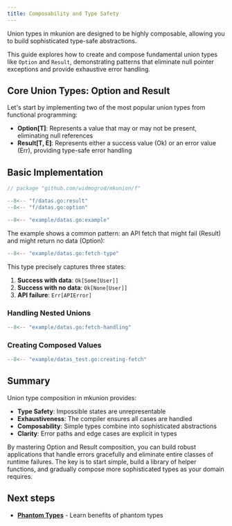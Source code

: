 ```yaml
---
title: Composability and Type Safety
---
```


Union types in mkunion are designed to be highly composable, allowing you to build sophisticated type-safe abstractions. 

This guide explores how to create and compose fundamental union types like `Option` and `Result`, demonstrating patterns that eliminate null pointer exceptions and provide exhaustive error handling.

## Core Union Types: Option and Result

Let's start by implementing two of the most popular union types from functional programming:

- **Option[T]**: Represents a value that may or may not be present, eliminating null references
- **Result[T, E]**: Represents either a success value (Ok) or an error value (Err), providing type-safe error handling

## Basic Implementation

```go title="f/datas.go"
// package "github.com/widmogrod/mkunion/f"

--8<-- "f/datas.go:result"
--8<-- "f/datas.go:option"
```

```go title="example/datas.go"
--8<-- "example/datas.go:example"
```

The example shows a common pattern: an API fetch that might fail (Result) and might return no data (Option):

```go title="example/datas.go"
--8<-- "example/datas.go:fetch-type"
```

This type precisely captures three states:

1. **Success with data**: `Ok[Some[User]]`
2. **Success with no data**: `Ok[None[User]]`
3. **API failure**: `Err[APIError]`

### Handling Nested Unions

```go title="example/datas.go"
--8<-- "example/datas.go:fetch-handling"
```

### Creating Composed Values

```go title="example/datas_test.go"
--8<-- "example/datas_test.go:creating-fetch"
```

## Summary

Union type composition in mkunion provides:

- **Type Safety**: Impossible states are unrepresentable
- **Exhaustiveness**: The compiler ensures all cases are handled
- **Composability**: Simple types combine into sophisticated abstractions
- **Clarity**: Error paths and edge cases are explicit in types

By mastering Option and Result composition, you can build robust applications that handle errors gracefully and eliminate entire classes of runtime failures. 
The key is to start simple, build a library of helper functions, and gradually compose more sophisticated types as your domain requires.

## Next steps

- **[Phantom Types](./union_phanthom_types.md)** - Learn benefits of phantom types
